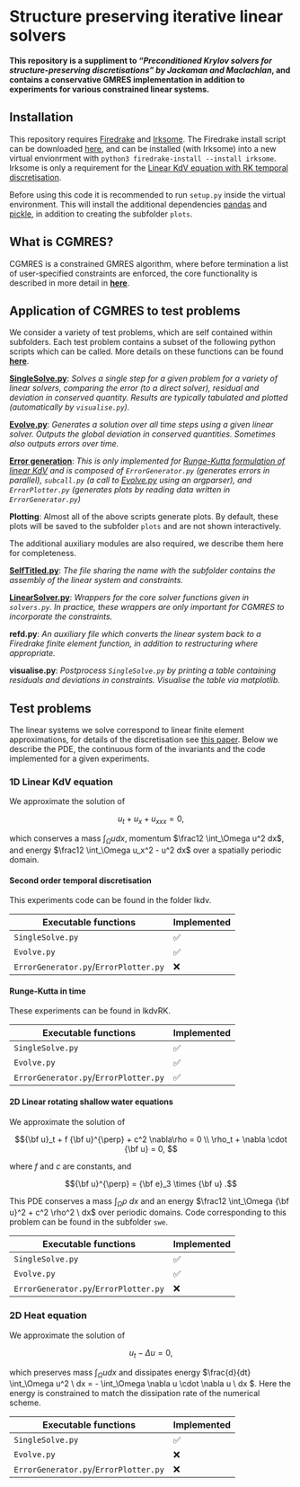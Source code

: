 # Structure preserving iterative linear solvers

**This repository is a suppliment to _“Preconditioned Krylov solvers for structure-preserving discretisations” by Jackaman and Maclachlan_, and contains a conservative GMRES implementation in addition to experiments for various constrained linear systems.**

## Installation

This repository requires [Firedrake](https://www.firedrakeproject.org/) and [Irksome](https://firedrakeproject.github.io/Irksome). The Firedrake install script can be downloaded [here](https://www.firedrakeproject.org/download.html), and can be installed (with Irksome) into a new virtual envionrment with `python3 firedrake-install --install irksome`. Irksome is only a requirement for the [Linear KdV equation with RK temporal discretisation](#runge-kutta-in-time).

Before using this code it is recommended to run `setup.py` inside the virtual environment. This will install the additional dependencies [pandas](https://pandas.pydata.org) and [pickle](https://docs.python.org/3/library/pickle.html), in addition to creating the subfolder `plots`.

## What is CGMRES?

CGMRES is a constrained GMRES algorithm, where before termination a list of user-specified constraints are enforced, the core functionality is described in more detail in **[here](docs/solvers.md)**. 

## Application of CGMRES to test problems

We consider a variety of test problems, which are self contained within subfolders. Each test problem contains a subset of the following python scripts which can be called. More details on these functions can be found **[here](docs/experiments.md)**.

**[SingleSolve.py](docs/experiments.md#singlesolve.py)**: _Solves a single step for a given problem for a variety of linear solvers, comparing the error (to a direct solver), residual and deviation in conserved quantity. Results are typically tabulated and plotted (automatically by `visualise.py`)._

**[Evolve.py](docs/experiments.md#evolve.py)**: _Generates a solution over all time steps using a given linear solver. Outputs the global deviation in conserved quantities. Sometimes also outputs errors over time._

**[Error generation](docs/experiments.md#error-generation)**: _This is only implemented for [Runge-Kutta formulation of linear KdV](#runge-kutta-in-time) and is composed of `ErrorGenerator.py` (generates errors in parallel), `subcall.py` (a call to [Evolve.py](docs/experiments.md#evolve.py) using an argparser), and `ErrorPlotter.py` (generates plots by reading data written in `ErrorGenerator.py`)_

**Plotting**: Almost all of the above scripts generate plots. By default, these plots will be saved to the subfolder `plots` and are not shown interactively.

The additional auxiliary modules are also required, we describe them here for completeness. 

**[SelfTitled.py](docs/experiments.md#selftitled.py)**: _The file sharing the name with the subfolder contains the assembly of the linear system and constraints._

**[LinearSolver.py](docs/experiments.md#linearsolver.py)**: _Wrappers for the core solver functions given in `solvers.py`. In practice, these wrappers are only important for CGMRES to incorporate the constraints._

**refd.py**: _An auxiliary file which converts the linear system back to a Firedrake finite element function, in addition to restructuring where appropriate._

**visualise.py**: _Postprocess `SingleSolve.py` by printing a table containing residuals and deviations in constraints. Visualise the table via matplotlib._

## Test problems

The linear systems we solve correspond to linear finite element approximations, for details of the discretisation see [this paper](#structure-preserving-iterative-linear-solvers). Below we describe the PDE, the continuous form of the invariants and the code implemented for a given experiments.

### 1D Linear KdV equation

We approximate the solution of
```math
u_t + u_x + u_{xxx} = 0,
```
which conserves a mass $\int_\Omega u dx$, momentum $\frac12 \int_\Omega u^2 dx$, and energy $\frac12 \int_\Omega u_x^2 - u^2 dx$ over a spatially periodic domain.

#### Second order temporal discretisation

This experiments code can be found in the folder lkdv.

| Executable functions                  | Implemented        |
| ------------------------------------- | ------------------ |
| `SingleSolve.py`                      | :white_check_mark: |
| `Evolve.py`                           | :white_check_mark: |
| `ErrorGenerator.py`/`ErrorPlotter.py` | :x:                |

#### Runge-Kutta in time

These experiments can be found in lkdvRK.

| Executable functions                  | Implemented        |
| ------------------------------------- | ------------------ |
| `SingleSolve.py`                      | :white_check_mark: |
| `Evolve.py`                           | :white_check_mark: |
| `ErrorGenerator.py`/`ErrorPlotter.py` | :white_check_mark: |

#### 2D Linear rotating shallow water equations

We approximate the solution of 
```math
{\bf u}_t + f {\bf u}^{\perp} + c^2 \nabla\rho = 0 \\
\rho_t + \nabla \cdot {\bf u} = 0, 
```
where $f$ and $c$ are constants, and
```math
{\bf u}^{\perp} = {\bf e}_3 \times {\bf u}
.
```
This PDE conserves a mass $\int_\Omega \rho \ dx$ and an energy $\frac12 \int_\Omega {\bf u}^2 + c^2 \rho^2 \ dx$ over periodic domains. Code corresponding to this problem can be found in the subfolder `swe`.

| Executable functions                  | Implemented        |
| ------------------------------------- | ------------------ |
| `SingleSolve.py`                      | :white_check_mark: |
| `Evolve.py`                           | :white_check_mark: |
| `ErrorGenerator.py`/`ErrorPlotter.py` | :x:                |

### 2D Heat equation

We approximate the solution of 
```math
u_t - \Delta u = 0
,
```
which preserves mass $\int_\Omega u dx$ and dissipates energy $\frac{d}{dt} \int_\Omega u^2 \ dx = - \int_\Omega \nabla u \cdot \nabla u \ dx $. Here the energy is constrained to match the dissipation rate of the numerical scheme.

| Executable functions                  | Implemented        |
| ------------------------------------- | ------------------ |
| `SingleSolve.py`                      | :white_check_mark: |
| `Evolve.py`                           | :x:                |
| `ErrorGenerator.py`/`ErrorPlotter.py` | :x:                |
